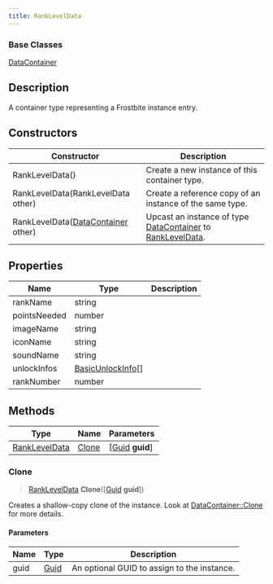 ```yaml
---
title: RankLevelData
---
```

### Base Classes

[DataContainer](/vext/ref/shared/class/datacontainer)

## Description

A container type representing a Frostbite instance entry.

## Constructors

| Constructor                                                              | Description                                                                                                       |
| ------------------------------------------------------------------------ | ----------------------------------------------------------------------------------------------------------------- |
| RankLevelData()                                                          | Create a new instance of this container type.                                                                     |
| RankLevelData(RankLevelData other)                                       | Create a reference copy of an instance of the same type.                                                          |
| RankLevelData([DataContainer](/vext/ref/shared/class/datacontainer) other) | Upcast an instance of type [DataContainer](/vext/ref/shared/class/datacontainer) to [RankLevelData](RankLevelData). |

## Properties

| Name         | Type                                   | Description |
| ------------ | -------------------------------------- | ----------- |
| rankName     | string                                 |             |
| pointsNeeded | number                                 |             |
| imageName    | string                                 |             |
| iconName     | string                                 |             |
| soundName    | string                                 |             |
| unlockInfos  | [BasicUnlockInfo](BasicUnlockInfo)\[\] |             |
| rankNumber   | number                                 |             |

## Methods

| Type                           | Name            | Parameters                                     |
| ------------------------------ | --------------- | ---------------------------------------------- |
| [RankLevelData](RankLevelData) | [Clone](#clone) | \[[Guid](/vext/ref/shared/class/guid) **guid**\] |

### Clone

> [RankLevelData](RankLevelData) **Clone**(\[[Guid](/vext/ref/shared/class/guid) **guid**\])

Creates a shallow-copy clone of the instance. Look at [DataContainer::Clone](/vext/ref/shared/class/datacontainer#clone) for more details.

#### Parameters

| Name | Type         | Description                                 |
| ---- | ------------ | ------------------------------------------- |
| guid | [Guid](Guid) | An optional GUID to assign to the instance. |
